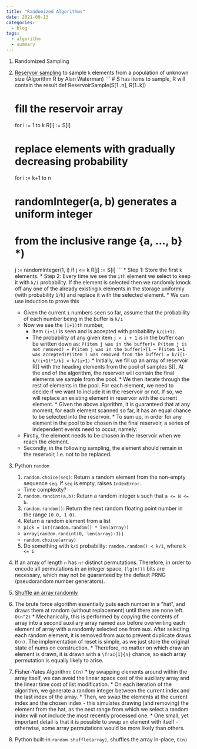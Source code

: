 ```yaml
---
title: "Randomized Algorithms"
date: 2021-09-13
categories:
  - blog
tags:
  - algorithm
  - summary
---
```


1. Randomized Sampling
  1. [Reservoir sampling][LC382. Linked List Random Node] to sample `k` elements from a population of unknown size (Algorithm R by Alan Waterman)
    ```
    # S has items to sample, R will contain the result
    def ReservoirSample(S[1..n], R[1..k])
      # fill the reservoir array
      for i := 1 to k
          R[i] := S[i]

      # replace elements with gradually decreasing probability
      for i := k+1 to n
        # randomInteger(a, b) generates a uniform integer
        #   from the inclusive range {a, ..., b} *)
        j := randomInteger(1, i)
        if j <= k
            R[j] := S[i]
    ```
    * Step 1: Store the first `k` elements.
    * Step 2: Every time we see the `ith` element we select to keep it with `k/i` probability. If the element is selected then we randomly knock off any one of the already existing `k` elements in the storage uniformly (with probability `1/k`) and replace it with the selected element.
    * We can use induction to prove this
      * Given the current `i` numbers seen so far, assume that the probability of each number being in the buffer is `k/i`
      * Now we see the `(i+1)th` number, 
        * Item `(i+1)` is seen and is accepted with probability `k/(i+1)`.
        * The probability of any given item `j < i + 1` is in the buffer can be written down as: `P(item j was in the buffer)× P(item j is not removed) = P(item j was in the buffer)×[1 − P(item i+1 was accepted)P(item i was removed from the buffer) = k/i[1- k/(i+1)*1/k] = k/(i+1)`
    * Initially, we fill up an array of reservoir R[] with the heading elements from the pool of samples S[]. At the end of the algorithm, the reservoir will contain the final elements we sample from the pool.
    * We then iterate through the rest of elements in the pool. For each element, we need to decide if we want to include it in the reservoir or not. If so, we will replace an existing element in reservoir with the current element.
    * Given the above algorithm, it is guaranteed that at any moment, for each element scanned so far, it has an equal chance to be selected into the reservoir.
    * To sum up, in order for any element in the pool to be chosen in the final reservoir, a series of independent events need to occur, namely:
      * Firstly, the element needs to be chosen in the reservoir when we reach the element.
      * Secondly, in the following sampling, the element should remain in the reservoir, i.e. not to be replaced.




2. Python `random`
    1. `random.choice(seq)`: Return a random element from the non-empty sequence `seq`. If `seq` is empty, raises `IndexError`. 
      * Time complexity? 
    2. `random.randint(a,b)`: Return a random integer `N` such that `a <= N <= b`.
    3. `random.random()`: Return the next random floating point number in the range `[0.0, 1.0)`.
    4. Return a random element from a list
      * `pick = int(random.random() * len(array))`
      * `array[random.randint(0, len(array)-1)]`
      * `random.choice(array)`
    5. Do something with `k/i` probability: `random.random() < k/i`, where `k <= i`


3. If an array of length `n` has `n!` distinct permutations. Therefore, in order to encode all permutations in an integer space, `⌈lg(n!)⌉` bits are necessary, which may not be guaranteed by the default PRNG (pseudorandom number generators).

4. [Shuffle an array randomly][LC384. Shuffle an Array]
  1.  The brute force algorithm essentially puts each number in a "hat", and draws them at random (without replacement) until there are none left. `O(n^2)`
    * Mechanically, this is performed by copying the contents of array into a second auxiliary array named aux before overwriting each element of array with a randomly selected one from aux. After selecting each random element, it is removed from aux to prevent duplicate draws `O(n)`. The implementation of reset is simple, as we just store the original state of nums on construction.
    * Therefore, no matter on which draw an element is drawn, it is drawn with a `\frac{1}{n}` chance, so each array permutation is equally likely to arise.
  2. Fisher-Yates Algorithm: `O(n)`
    * by swapping elements around within the array itself, we can avoid the linear space cost of the auxiliary array and the linear time cost of list modification.
    * On each iteration of the algorithm, we generate a random integer between the current index and the last index of the array. 
    * Then, we swap the elements at the current index and the chosen index - this simulates drawing (and removing) the element from the hat, as the next range from which we select a random index will not include the most recently processed one. 
    * One small, yet important detail is that it is possible to swap an element with itself - otherwise, some array permutations would be more likely than others. 
  3. Python built-in `random.shuffle(array)`, shuffles the array in-place, `O(n)`


[LC382. Linked List Random Node]: https://leetcode.com/problems/linked-list-random-node/
[LC384. Shuffle an Array]: https://leetcode.com/problems/shuffle-an-array/